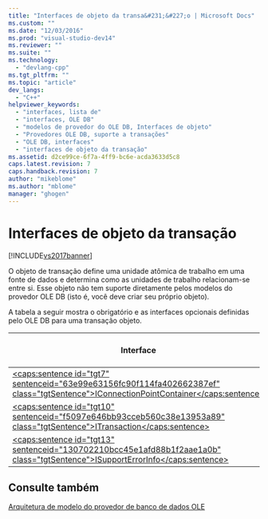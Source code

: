 ```yaml
---
title: "Interfaces de objeto da transa&#231;&#227;o | Microsoft Docs"
ms.custom: ""
ms.date: "12/03/2016"
ms.prod: "visual-studio-dev14"
ms.reviewer: ""
ms.suite: ""
ms.technology: 
  - "devlang-cpp"
ms.tgt_pltfrm: ""
ms.topic: "article"
dev_langs: 
  - "C++"
helpviewer_keywords: 
  - "interfaces, lista de"
  - "interfaces, OLE DB"
  - "modelos de provedor do OLE DB, Interfaces de objeto"
  - "Provedores OLE DB, suporte a transações"
  - "OLE DB, interfaces"
  - "interfaces de objeto da transação"
ms.assetid: d2ce99ce-6f7a-4ff9-bc6e-acda3633d5c8
caps.latest.revision: 7
caps.handback.revision: 7
author: "mikeblome"
ms.author: "mblome"
manager: "ghogen"
---
```

# Interfaces de objeto da transa&#231;&#227;o
[!INCLUDE[vs2017banner](../../assembler/inline/includes/vs2017banner.md)]

O objeto de transação define uma unidade atômica de trabalho em uma fonte de dados e determina como as unidades de trabalho relacionam\-se entre si.  Esse objeto não tem suporte diretamente pelos modelos do provedor OLE DB \(isto é, você deve criar seu próprio objeto\).  
  
 A tabela a seguir mostra o obrigatório e as interfaces opcionais definidas pelo OLE DB para uma transação objeto.  
  
|Interface|Obrigatório?|Implementado por modelos OLE DB?|  
|---------------|------------------|--------------------------------------|  
|[\<caps:sentence id\="tgt7" sentenceid\="63e99e63156fc90f114fa402662387ef" class\="tgtSentence"\>IConnectionPointContainer\<\/caps:sentence\>](http://msdn.microsoft.com/library/windows/desktop/ms683857)|Obrigatório|Não|  
|[\<caps:sentence id\="tgt10" sentenceid\="f5097e646bb93cceb560c38e13953a89" class\="tgtSentence"\>ITransaction\<\/caps:sentence\>](https://msdn.microsoft.com/en-us/library/ms723053.aspx)|Obrigatório|Não|  
|[\<caps:sentence id\="tgt13" sentenceid\="130702210bcc45e1afd88b1f2aae1a0b" class\="tgtSentence"\>ISupportErrorInfo\<\/caps:sentence\>](https://msdn.microsoft.com/en-us/library/ms715816.aspx)|Opcional|Não|  
  
## Consulte também  
 [Arquitetura de modelo do provedor de banco de dados OLE](../../data/oledb/ole-db-provider-template-architecture.md)